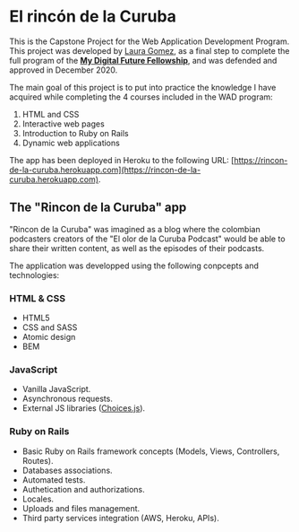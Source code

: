 # El rincón de la Curuba

This is the Capstone Project for the Web Application Development Program. This project was developed by [Laura Gomez](https://elenagoto.ch/), as a final step to complete the full program of the [**My Digital Future Fellowship**](https://www.mydigitalfuture.ch/), and was defended and approved in December 2020.

The main goal of this project is to put into practice the knowledge I have acquired while completing the 4 courses included in the WAD program:

1. HTML and CSS
2. Interactive web pages
3. Introduction to Ruby on Rails
4. Dynamic web applications

The app has been deployed in Heroku to the following URL: [https://rincon-de-la-curuba.herokuapp.com](https://rincon-de-la-curuba.herokuapp.com).

## The "Rincon de la Curuba" app

"Rincon de la Curuba" was imagined as a blog where the colombian podcasters creators of the "El olor de la Curuba Podcast" would be able to share their written content, as well as the episodes of their podcasts.

The application was developped using the following conpcepts and technologies:

### HTML & CSS

- HTML5
- CSS and SASS
- Atomic design
- BEM

### JavaScript

- Vanilla JavaScript.
- Asynchronous requests.
- External JS libraries ([Choices.js](https://joshuajohnson.co.uk/Choices/)).

### Ruby on Rails

- Basic Ruby on Rails framework concepts (Models, Views, Controllers, Routes).
- Databases associations.
- Automated tests.
- Authetication and authorizations.
- Locales.
- Uploads and files management.
- Third party services integration (AWS, Heroku, APIs).
